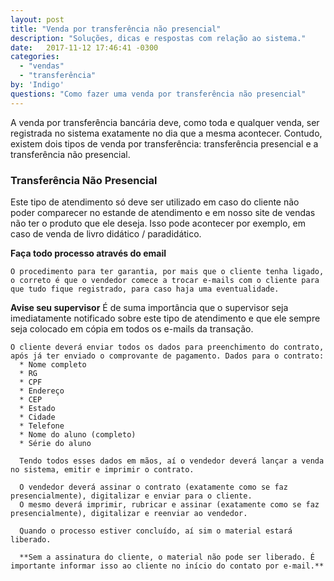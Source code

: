 ```yaml
---
layout: post
title: "Venda por transferência não presencial"
description: "Soluções, dicas e respostas com relação ao sistema."
date:   2017-11-12 17:46:41 -0300
categories:
  - "vendas"
  - "transferência"
by: 'Indigo'
questions: "Como fazer uma venda por transferência não presencial"
---
```


A venda por transferência bancária deve, como toda e qualquer venda, ser registrada no sistema exatamente no dia que a mesma acontecer. Contudo, existem dois tipos de venda por transferência: transferência presencial e a transferência não presencial.

### Transferência Não Presencial

  Este tipo de atendimento só deve ser utilizado em caso do cliente não poder comparecer no estande de atendimento e em nosso site de vendas não ter o produto que ele deseja. Isso pode acontecer por exemplo, em caso de venda de livro didático / paradidático.

  **Faça todo processo através do email**

	O procedimento para ter garantia, por mais que o cliente tenha ligado, o correto é que o vendedor comece a trocar e-mails com o cliente para que tudo fique registrado, para caso haja uma eventualidade.

  **Avise seu supervisor**
  É de suma importância que o supervisor seja imediatamente notificado sobre este tipo de atendimento e que ele sempre seja colocado em cópia em todos os e-mails da transação.

	O cliente deverá enviar todos os dados para preenchimento do contrato, após já ter enviado o comprovante de pagamento. Dados para o contrato:
      *	Nome completo
      *	RG
      *	CPF
      *	Endereço
      *	CEP
      *	Estado
      *	Cidade
      *	Telefone
      *	Nome do aluno (completo)
      *	Série do aluno

      Tendo todos esses dados em mãos, aí o vendedor deverá lançar a venda no sistema, emitir e imprimir o contrato.

      O vendedor deverá assinar o contrato (exatamente como se faz presencialmente), digitalizar e enviar para o cliente.
      O mesmo deverá imprimir, rubricar e assinar (exatamente como se faz presencialmente), digitalizar e reenviar ao vendedor.

      Quando o processo estiver concluído, aí sim o material estará liberado.

      **Sem a assinatura do cliente, o material não pode ser liberado. É importante informar isso ao cliente no início do contato por e-mail.**
